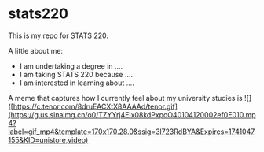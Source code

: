 # stats220

This is my repo for STATS 220. 

A little about me:

- I am undertaking a degree in ....
- I am taking STATS 220 because ....
- I am interested in learning about ....

A meme that captures how I currently feel about my university studies is ![]([https://c.tenor.com/8druEACXtX8AAAAd/tenor.gif](https://g.us.sinaimg.cn/o0/TZYYrj4Elx08kdPxpoO40104120002ef0E010.mp4?label=gif_mp4&template=170x170.28.0&ssig=3l723RdBYA&Expires=1741047155&KID=unistore,video)
